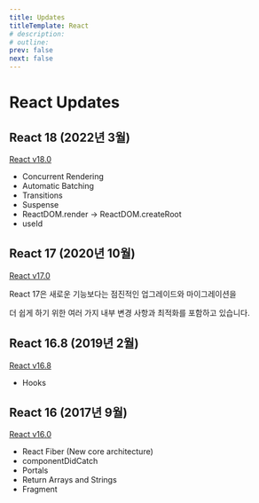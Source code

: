 ```yaml
---
title: Updates
titleTemplate: React
# description:
# outline:
prev: false
next: false
---
```


# React Updates

## React 18 (2022년 3월)

[React v18.0](https://react.dev/blog/2022/03/29/react-v18)

- Concurrent Rendering
- Automatic Batching
- Transitions
- Suspense
- ReactDOM.render -> ReactDOM.createRoot
- useId

## React 17 (2020년 10월)

[React v17.0](https://legacy.reactjs.org/blog/2020/10/20/react-v17.html)

React 17은 새로운 기능보다는 점진적인 업그레이드와 마이그레이션을

더 쉽게 하기 위한 여러 가지 내부 변경 사항과 최적화를 포함하고 있습니다.

## React 16.8 (2019년 2월)

[React v16.8](https://legacy.reactjs.org/blog/2019/02/06/react-v16.8.0.html)

- Hooks

## React 16 (2017년 9월)

[React v16.0](https://legacy.reactjs.org/blog/2017/09/26/react-v16.0.html)

- React Fiber (New core architecture)
- componentDidCatch
- Portals
- Return Arrays and Strings
- Fragment
